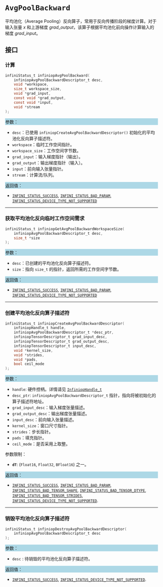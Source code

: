 # `AvgPoolBackward`

平均池化（Average Pooling）反向算子，常用于反向传播阶段的梯度计算。对于输入张量 $x$ 和上游梯度 $grad\_output$，该算子根据平均池化前向操作计算输入的梯度 $grad\_input$。

## 接口

### 计算

```c
infiniStatus_t infiniopAvgPoolBackward(
    infiniopAvgPoolBackwardDescriptor_t desc,
    void *workspace,
    size_t workspace_size,
    void *grad_input,
    const void *grad_output,
    const void *input,
    void *stream
);
```

<div style="background-color: lightblue; padding: 1px;"> 参数： </div>

- `desc`：已使用 `infiniopCreateAvgPoolBackwardDescriptor()` 初始化的平均池化反向算子描述符。
- `workspace`：临时工作空间指针。
- `workspace_size`：工作空间字节数。
- `grad_input`：输入梯度指针（输出）。
- `grad_output`：输出梯度指针（输入）。
- `input`：前向输入张量指针。
- `stream`：计算流/队列。

<div style="background-color: lightblue; padding: 1px;">  返回值：</div>

- [`INFINI_STATUS_SUCCESS`], [`INFINI_STATUS_BAD_PARAM`], [`INFINI_STATUS_DEVICE_TYPE_NOT_SUPPORTED`]

---

### 获取平均池化反向临时工作空间需求

```c
infiniStatus_t infiniopGetAvgPoolBackwardWorkspaceSize(
    infiniopAvgPoolBackwardDescriptor_t desc,
    size_t *size
);
```

<div style="background-color: lightblue; padding: 1px;"> 参数：</div>

- `desc`：已创建的平均池化反向算子描述符。
- `size`：指向 `size_t` 的指针，返回所需的工作空间字节数。

<div style="background-color: lightblue; padding: 1px;"> 返回值：</div>

- [`INFINI_STATUS_SUCCESS`], [`INFINI_STATUS_BAD_PARAM`], [`INFINI_STATUS_DEVICE_TYPE_NOT_SUPPORTED`]

---

### 创建平均池化反向算子描述符

```c
infiniStatus_t infiniopCreateAvgPoolBackwardDescriptor(
    infiniopHandle_t handle,
    infiniopAvgPoolBackwardDescriptor_t *desc_ptr,
    infiniopTensorDescriptor_t grad_input_desc,
    infiniopTensorDescriptor_t grad_output_desc,
    infiniopTensorDescriptor_t input_desc,
    void *kernel_size,
    void *strides,
    void *pads,
    bool ceil_mode
);
```

<div style="background-color: lightblue; padding: 1px;"> 参数：</div>

- `handle`: 硬件控柄。详情请见 [`InfiniopHandle_t`]
- `desc_ptr`: `infiniopAvgPoolBackwardDescriptor_t` 指针，指向将被初始化的算子描述符地址。
- `grad_input_desc`：输入梯度张量描述。
- `grad_output_desc`：输出梯度张量描述。
- `input_desc`：前向输入张量描述。
- `kernel_size`：窗口尺寸指针。
- `strides`：步长指针。
- `pads`：填充指针。
- `ceil_mode`：是否采用上取整。

参数限制：

- **`dT`**:  (`Float16`, `Float32`, `BFloat16`) 之一。

<div style="background-color: lightblue; padding: 1px;"> 返回值：</div>

- [`INFINI_STATUS_SUCCESS`], [`INFINI_STATUS_BAD_PARAM`],  [`INFINI_STATUS_BAD_TENSOR_SHAPE`], [`INFINI_STATUS_BAD_TENSOR_DTYPE`], [`INFINI_STATUS_BAD_TENSOR_STRIDES`], [`INFINI_STATUS_DEVICE_TYPE_NOT_SUPPORTED`].

---

### 销毁平均池化反向算子描述符

```c
infiniStatus_t infiniopDestroyAvgPoolBackwardDescriptor(
    infiniopAvgPoolBackwardDescriptor_t desc
);
```

<div style="background-color: lightblue; padding: 1px;"> 参数： </div>

- `desc`
     : 待销毁的平均池化反向算子描述符。

<div style="background-color: lightblue; padding: 1px;"> 返回值： </div>

- [`INFINI_STATUS_SUCCESS`], [`INFINI_STATUS_DEVICE_TYPE_NOT_SUPPORTED`].

<!-- 链接 -->
[`InfiniopHandle_t`]: /infiniop/handle/README.md

[`INFINI_STATUS_SUCCESS`]: /common/status/README.md#INFINI_STATUS_SUCCESS
[`INFINI_STATUS_BAD_PARAM`]: /common/status/README.md#INFINI_STATUS_BAD_PARAM
[`INFINI_STATUS_DEVICE_TYPE_NOT_SUPPORTED`]: /common/status/README.md#INFINI_STATUS_DEVICE_TYPE_NOT_SUPPORTED
[`INFINI_STATUS_BAD_TENSOR_SHAPE`]: /common/status/README.md#INFINI_STATUS_BAD_TENSOR_SHAPE
[`INFINI_STATUS_BAD_TENSOR_DTYPE`]: /common/status/README.md#INFINI_STATUS_BAD_TENSOR_DTYPE
[`INFINI_STATUS_BAD_TENSOR_STRIDES`]: /common/status/README.md#INFINI_STATUS_BAD_TENSOR_STRIDES
